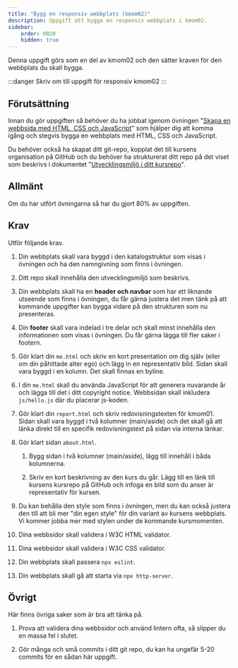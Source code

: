 ```yaml
---
title: "Bygg en responsiv webbplats (kmom02)" 
description: Uppgift att bygga en responsiv webbplats i kmom02.
sidebar:
    order: 0020
    hidden: true
---
```


Denna uppgift görs som en del av kmom02 och den sätter kraven för den webbplats du skall bygga.

:::danger
Skriv om till uppgift för responsiv kmom02
:::



## Förutsättning

Innan du gör uppgiften så behöver du ha jobbat igenom övningen "[Skapa en webbsida med HTML, CSS och JavaScript](./laromaterial/ovning/skapa-en-webbsida-med-html-css-och-javascript)" som hjälper dig att komma igång och stegvis bygga en webbplats med HTML, CSS och JavaScript.

Du behöver också ha skapat ditt git-repo, kopplat det till kursens organisation på GitHub och du behöver ha strukturerat ditt repo på det viset som beskrivs i dokumentet "[Utvecklingsmiljö i ditt kursrepo](./laromaterial/kursrepo-utvecklingsmiljo)".



## Allmänt

Om du har utfört övningarna så har du gjort 80% av uppgiften.



## Krav

Utför följande krav.

1. Din webbplats skall vara byggd i den katalogstruktur som visas i övningen och ha den namngivning som finns i övningen.

1. Ditt repo skall innehålla den utvecklingsmiljö som beskrivs.

1. Din webbplats skall ha en **header och navbar** som har ett liknande utseende som finns i övningen, du får gärna justera det men tänk på att kommande uppgifter kan bygga vidare på den strukturen som nu presenteras.

1. Din **footer** skall vara indelad i tre delar och skall minst innehålla den informationen som visas i övningen. Du får gärna lägga till fler saker i footern.

1. Gör klart din `me.html` och skriv en kort presentation om dig själv (eller om din påhittade alter ego) och lägg in en representativ bild. Sidan skall vara byggd i en kolumn. Det skall finnas en byline.

1. I din `me.html` skall du använda JavaScript för att generera nuvarande år och lägga till det i ditt copyright notice. Webbsidan skall inkludera `js/hello.js` där du placerar js-koden.

1. Gör klart din `report.html` och skriv redovisningstexten för kmom01. Sidan skall vara byggd i två kolumner (main/aside) och det skall gå att länka direkt till en specifik redovisningstext på sidan via interna länkar.

1. Gör klart sidan `about.html`.

    1. Bygg sidan i två kolumner (main/aside), lägg till innehåll i båda kolumnerna.
    
    1. Skriv en kort beskrivning av den kurs du går. Lägg till en länk till kursens kursrepo på GitHub och infoga en bild som du anser är representativ för kursen.

1. Du kan behålla den style som finns i övningen, men du kan också justera den till att bli mer "din egen style" för din variant av kursens webbplats. Vi kommer jobba mer med stylen under de kommande kursmomenten.

1. Dina webbsidor skall validera i W3C HTML validator.

1. Dina webbsidor skall validera i W3C CSS validator.

1. Din webbplats skall passera `npx eslint`.

1. Din webbplats skall gå att starta via `npx http-server`.



## Övrigt

Här finns övriga saker som är bra att tänka på.

1. Prova att validera dina webbsidor och använd lintern ofta, så slipper du en massa fel i slutet.

1. Gör många och små commits i ditt git repo, du kan ha ungefär 5-20 commits för en sådan här uppgift. 
